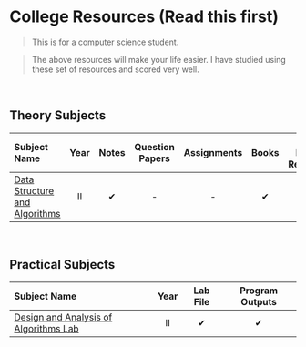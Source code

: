 # College Resources (Read this first)

> This is for a computer science student.

> The above resources will make your life easier. I have studied using these set of resources and scored very well.

<br>

## Theory Subjects

Subject Name | Year | Notes | Question Papers | Assignments | Books | Extra Helpful Resources                                                              |
:------------|:----:|:-----:|:---------------:|:-----------:|:-----:|:------------------------------------------------------------------------------------:|
[Data Structure and Algorithms](Semester%203/Data%20Structure%20and%20Algorithms) | II |   ✔   |   -   |   -   |   ✔   |   ✔   |


<br>

## Practical Subjects

Subject Name | Year | Lab File | Program Outputs                                                                            |         
:------------|:----:|:--------:|:------------------------------------------------------------------------------------------:|
[Design and Analysis of Algorithms Lab](Semester%204/Design%20and%20Analysis%20of%20Algorithms%20Lab) | II |   ✔   |   ✔   |
